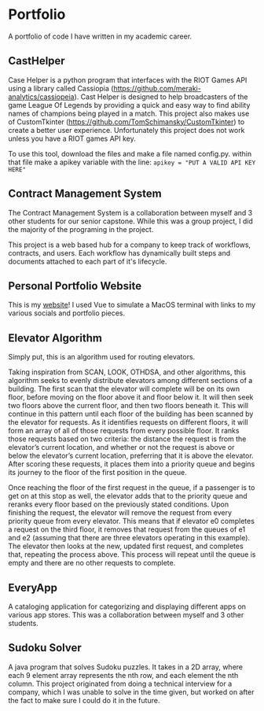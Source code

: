# Portfolio

A portfolio of code I have written in my academic career.

## CastHelper

Case Helper is a python program that interfaces with the RIOT Games API using a library called Cassiopia (https://github.com/meraki-analytics/cassiopeia). Cast Helper is designed to help broadcasters of the game League Of Legends by providing a quick and easy way to find ability names of champions being played in a match. This project also makes use of CustomTkinter (https://github.com/TomSchimansky/CustomTkinter) to create a better user experience. Unfortunately this project does not work unless you have a RIOT games API key.

To use this tool, download the files and make a file named config.py. within that file make a apikey variable with the line:
 ```apikey = "PUT A VALID API KEY HERE"```

## Contract Management System

The Contract Management System is a collaboration between myself and 3 other students for our senior capstone. While this was a group project, I did the majority of the programing in the project.

This project is a web based hub for a company to keep track of workflows, contracts, and users. Each workflow has dynamically built steps and documents attached to each part of it's lifecycle.

## Personal Portfolio Website

This is my [website](https://www.onionjpg.dev/)! I used Vue to simulate a MacOS terminal with links to my various socials and portfolio pieces.

## Elevator Algorithm

Simply put, this is an algorithm used for routing elevators.  

Taking inspiration from SCAN, LOOK, OTHDSA, and other algorithms, this algorithm seeks to evenly distribute elevators among different sections of a building. The first scan that the elevator will complete will be on its own floor, before moving on the floor above it and floor below it. It will then seek two floors above the current floor, and then two floors beneath it. This will continue in this pattern until each floor of the building has been scanned by the elevator for requests. As it identifies requests on different floors, it will form an array of all of those requests from every possible floor. It ranks those requests based on two criteria: the distance the request is from the elevator’s current location, and whether or not the request is above or below the elevator’s current location, preferring that it is above the elevator. After scoring these requests, it places them into a priority queue and begins its journey to the floor of the first position in the queue.

Once reaching the floor of the first request in the queue, if a passenger is to get on at this stop as well, the elevator adds that to the priority queue and reranks every floor based on the previously stated conditions. Upon finishing the request, the elevator will remove the request from every priority queue from every elevator. This means that if elevator e0  completes a request on the third floor, it removes that request from the queues of e1 and e2 (assuming that there are three elevators operating in this example). The elevator then looks at the new, updated first request, and completes that, repeating the process above. This process will repeat until the queue is empty and there are no other requests to complete.

## EveryApp

A cataloging application for categorizing and displaying different apps on various app stores. This was a collaboration between myself and 3 other students.

## Sudoku Solver

A java program that solves Sudoku puzzles. It takes in a 2D array, where each 9 element array represents the nth row, and each element the nth column. This project originated from doing a technical interview for a company, which I was unable to solve in the time given, but worked on after the fact to make sure I could do it in the future.

